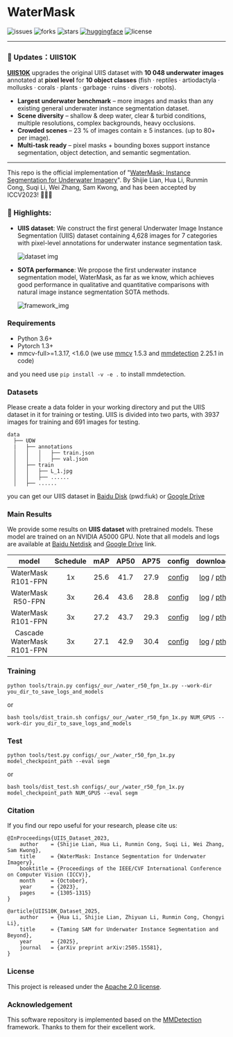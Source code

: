 # WaterMask
![issues](https://img.shields.io/github/issues/LiamLian0727/WaterMask)
![forks](https://img.shields.io/github/forks/LiamLian0727/WaterMask?style=flat)
![stars](https://img.shields.io/github/stars/LiamLian0727/WaterMask?style=flat)
[![huggingface](https://img.shields.io/badge/%F0%9F%A4%97%20Hugging%20Face-Dataset-FFD21E)](https://huggingface.co/datasets/LiamLian0727/UIIS)
![license](https://img.shields.io/github/license/LiamLian0727/WaterMask)

---

### :speech_balloon: Updates：UIIS10K

[**UIIS10K**](https://github.com/LiamLian0727/UIIS10K/blob/main/README.md) upgrades the original UIIS dataset with **10 048 underwater images** annotated at **pixel level** for **10 object classes** (fish · reptiles · artiodactyla · mollusks · corals · plants · garbage · ruins · divers · robots).

- **Largest underwater benchmark** – more images and masks than any existing general underwater instance segmentation dataset.  
- **Scene diversity** – shallow & deep water, clear & turbid conditions, multiple resolutions, complex backgrounds, heavy occlusions.  
- **Crowded scenes** – 23 % of images contain ≥ 5 instances.  (up to 80+ per image).  
- **Multi-task ready** – pixel masks + bounding boxes support instance segmentation, object detection, and semantic segmentation.

---

This repo is the official implementation of "[WaterMask: Instance Segmentation for Underwater Imagery](https://openaccess.thecvf.com/content/ICCV2023/html/Lian_WaterMask_Instance_Segmentation_for_Underwater_Imagery_ICCV_2023_paper.html)". By Shijie Lian, Hua Li, Runmin Cong, Suqi Li, Wei Zhang, Sam Kwong, and has been accepted by ICCV2023! 🎉🎉🎉

### :rocket: Highlights:
- **UIIS dataset**: We construct the first general Underwater Image Instance Segmentation (UIIS) dataset containing 4,628 images for 7 categories with pixel-level annotations for underwater instance segmentation task.
  
  ![dataset img](figs/uiis_dataset.png)
- **SOTA performance**: We propose the first underwater instance segmentation model, WaterMask, as far as we know, which achieves good performance in qualitative and quantitative comparisons with natural image instance segmentation SOTA methods.
  
  ![framework_img](figs/framework.png)

### Requirements
* Python 3.6+
* Pytorch 1.3+
* mmcv-full>=1.3.17, \<1.6.0 (we use [mmcv](https://github.com/open-mmlab/mmcv/tree/v1.5.3) 1.5.3 and [mmdetection](https://github.com/open-mmlab/mmdetection/tree/v2.25.1) 2.25.1 in code)

and you need use `pip install -v -e .` to install mmdetection.

### Datasets
Please create a data folder in your working directory and put the UIIS dataset in it for training or testing. UIIS is divided into two parts, with 3937 images for training and 691 images for testing.

    data
      ├── UDW
      |   ├── annotations
      │   │   │   ├── train.json
      │   │   │   ├── val.json
      │   ├── train
      │   │   ├── L_1.jpg
      │   │   ├── ......
      │   ├── ......

you can get our UIIS dataset in [Baidu Disk](https://pan.baidu.com/s/1owt1KZTnxzpSBiXxULtvCg?pwd=fiuk) (pwd:fiuk) or [Google Drive](https://drive.google.com/file/d/1MwGvsr2kJgKBGbU3zoZlXiqSSiP1ysGR/view?usp=sharing)

### Main Results
 We provide some results on **UIIS dataset** with pretrained models. These model are trained on an NVIDIA A5000 GPU. Note that all models and logs are available at [Baidu Netdisk](https://pan.baidu.com/s/1ZRgpcnaflNOmU_Zgfhv1mA?pwd=vhow) and [Google Drive](https://drive.google.com/file/d/1SlgkcOzYjKku15ldezNRe4O4OsqdprIB/view?usp=drive_link) link.

| model    |Schedule    | mAP        | AP50      |AP75      |   config |   download |
|:--------:|:----------:|:----------:|:---------:|:--------:|:--------:|:-------------:|
| WaterMask R101-FPN| 1x     | 25.6   | 41.7 |27.9 | [config](configs/_our_/water_r101_fpn_1x.py)  |   [log](https://pan.baidu.com/s/18feemQZP5wQMrmzRUmFy0g?pwd=j9pv) / [pth](https://pan.baidu.com/s/1EXjZAHrLbB9-mwIA6MeIbA?pwd=f6vd)
| WaterMask R50-FPN | 3x     | 26.4   | 43.6 |28.8   | [config](configs/_our_/water_r50_fpn_ms3x.py)   |   [log](https://pan.baidu.com/s/16_CQjHjeoooQEYasGnadWA?pwd=m4p5) / [pth](https://pan.baidu.com/s/1sNndq8LU4OtQXjpHcGNepg?pwd=3alo)
| WaterMask R101-FPN | 3x     | 27.2   | 43.7 |29.3  | [config](configs/_our_/water_r101_fpn_ms3x.py)   |   [log](https://pan.baidu.com/s/1JHxr1ybDjZ_c-olH7ugCFA?pwd=dgtp) / [pth](https://pan.baidu.com/s/1ciVAmXnfSQCckUufUd_wVA?pwd=7fzb)
| Cascade WaterMask R101-FPN| 3x| 27.1 | 42.9 |30.4  | [config](https://pan.baidu.com/s/1UW50jPH9nSeLPV5MjiKwSw?pwd=ouho)|[log](https://pan.baidu.com/s/1J3KkYkTQT62BMdrdYkH7-g?pwd=havk) / [pth](https://pan.baidu.com/s/12AE3oo09pPpAiW2PiztVhg?pwd=8nm2)

### Training
```
python tools/train.py configs/_our_/water_r50_fpn_1x.py --work-dir you_dir_to_save_logs_and_models
```

or

```
bash tools/dist_train.sh configs/_our_/water_r50_fpn_1x.py NUM_GPUS --work-dir you_dir_to_save_logs_and_models
```

### Test
```
python tools/test.py configs/_our_/water_r50_fpn_1x.py model_checkpoint_path --eval segm
```

or

```
bash tools/dist_test.sh configs/_our_/water_r50_fpn_1x.py model_checkpoint_path NUM_GPUS --eval segm
```


### Citation
If you find our repo useful for your research, please cite us:
```
@InProceedings{UIIS_Dataset_2023,
    author    = {Shijie Lian, Hua Li, Runmin Cong, Suqi Li, Wei Zhang, Sam Kwong},
    title     = {WaterMask: Instance Segmentation for Underwater Imagery},
    booktitle = {Proceedings of the IEEE/CVF International Conference on Computer Vision (ICCV)},
    month     = {October},
    year      = {2023},
    pages     = {1305-1315}
}

@article{UIIS10K_Dataset_2025,
    author    = {Hua Li, Shijie Lian, Zhiyuan Li, Runmin Cong, Chongyi Li},
    title     = {Taming SAM for Underwater Instance Segmentation and Beyond},
    year      = {2025},
    journal   = {arXiv preprint arXiv:2505.15581},
}
```

### License
This project is released under the [Apache 2.0 license](LICENSE).

### Acknowledgement
This software repository is implemented based on the [MMDetection](https://github.com/open-mmlab/mmdetection/tree/v2.25.1) framework. Thanks to them for their excellent work.
